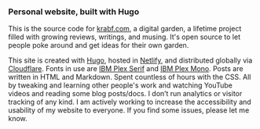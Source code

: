 ### Personal website, built with Hugo

This is the source code for [krabf.com](https://www.krabf.com), a digital garden, a lifetime project filled with growing reviews, writings, and musing.
It's open source to let people poke around and get ideas for their own garden.

This site is created with [Hugo](https://gohugo.io/), hosted in [Netlify](https://www.netlify.com/), and distributed globally via [Cloudflare](https://www.cloudflare.com/). Fonts in use are [IBM Plex Serif](https://www.ibm.com/plex/) and [IBM Plex Mono](https://github.com/IBM/plex). Posts are written in HTML and Markdown. Spent countless of hours with the CSS. All by tweaking and learning other people's work and watching YouTube videos and reading some blog posts/docs. I don’t run analytics or visitor tracking of any kind. I am actively working to increase the accessibility and usability of my website to everyone. If you find some issues, please let me know.
